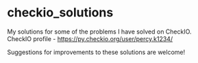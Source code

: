 # checkio_solutions
My solutions for some of the problems I have solved on CheckIO.  
CheckIO profile - https://py.checkio.org/user/percy.k1234/

Suggestions for improvements to these solutions are welcome!
